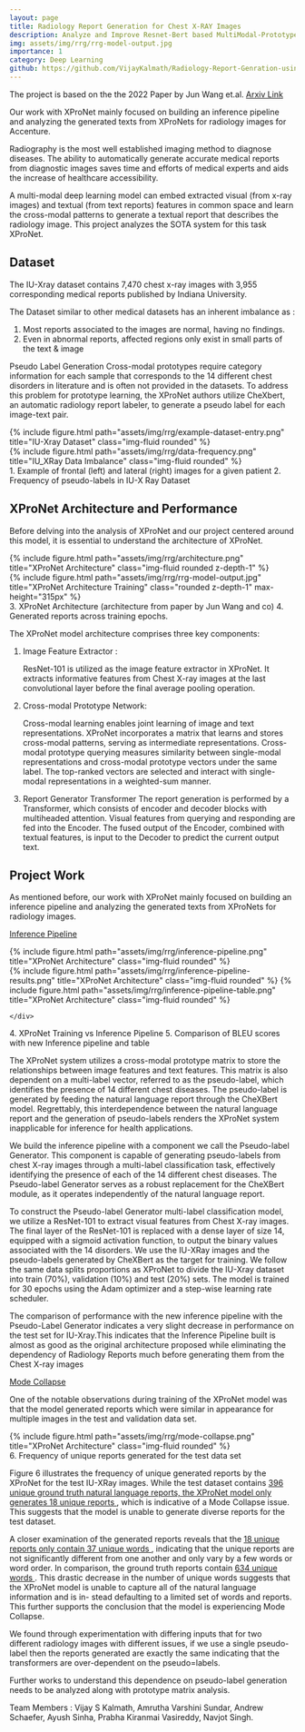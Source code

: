 ```yaml
---
layout: page
title: Radiology Report Generation for Chest X-RAY Images
description: Analyze and Improve Resnet-Bert based MultiModal-PrototypeNetwork Model for Radiology Report Generation.
img: assets/img/rrg/rrg-model-output.jpg
importance: 1
category: Deep Learning
github: https://github.com/VijayKalmath/Radiology-Report-Genration-using-MultiModal-PrototypeNetwork
---
```


The project is based on the the 2022 Paper by Jun Wang et.al. [Arxiv Link](https://arxiv.org/pdf/2207.04818.pdf) 

Our work with XProNet mainly focused on building an inference pipeline and analyzing the generated texts from XProNets for radiology images for Accenture. 

Radiography is the most well established imaging method to diagnose diseases. The ability to automatically generate accurate medical reports from diagnostic images saves time and efforts of medical experts and aids the increase of healthcare accessibility.

A multi-modal deep learning model can embed extracted visual (from x-ray images) and textual (from text reports) features in common space and learn the cross-modal patterns to generate a textual report that describes the radiology image. This project analyzes the SOTA system for this task XProNet.

## Dataset

The IU-Xray dataset contains 7,470 chest x-ray images with 3,955 corresponding medical reports published by Indiana University.

The Dataset similar to other medical datasets has an inherent imbalance as :

1. Most reports associated to the images are normal, having no findings.
2. Even in abnormal reports, affected regions only exist in small parts of the text & image

Pseudo Label Generation Cross-modal prototypes require category information for each sample that corresponds to the 14 different chest disorders in literature and is often not provided in the datasets. To address this problem for prototype learning, the XProNet authors utilize CheXbert, an automatic radiology report labeler, to generate a pseudo label for each image-text pair.

<div class="row">
    <div class="col-md-6 mt-2 mt-md-0 ">
        {% include figure.html path="assets/img/rrg/example-dataset-entry.png" title="IU-Xray Dataset" class="img-fluid rounded" %}
    </div>
    <div class="col-sm-6 mt-3 mt-md-0">
        {% include figure.html path="assets/img/rrg/data-frequency.png"  title="IU_XRay Data Imbalance" class="img-fluid rounded" %}
    </div>
</div>
<div class="caption">
    1.  Example of frontal (left) and lateral (right) images for a given patient
    2.  Frequency of pseudo-labels in IU-X Ray Dataset
</div>

## XProNet Architecture and Performance

Before delving into the analysis of XProNet and our project centered around this model, it is essential to understand the architecture of XProNet. 

<div class="row">
    <div class="col-sm-6 mt-3 mt-md-0 ">
        {% include figure.html path="assets/img/rrg/architecture.png" title="XProNet Architecture" class="img-fluid rounded z-depth-1" %}
    </div>
    <div class="col-sm-6 mt-3 mt-md-0 ">
        {% include figure.html path="assets/img/rrg/rrg-model-output.jpg" title="XProNet Architecture Training" class="rounded z-depth-1" max-height="315px" %}
    </div>
</div>
<div class="caption">
    3. XProNet Architecture (architecture from paper by Jun Wang and co)
    4. Generated reports across training epochs.
</div>

The XProNet model architecture comprises three key components:

1. Image Feature Extractor :

    ResNet-101 is utilized as the image feature extractor in XProNet. It extracts informative features from Chest X-ray images at the last convolutional layer before the final average pooling operation.

2. Cross-modal Prototype Network:

    Cross-modal learning enables joint learning of image and text representations. XProNet incorporates a matrix that learns and stores cross-modal patterns, serving as intermediate representations. Cross-modal prototype querying measures similarity between single-modal representations and cross-modal prototype vectors under the same label. The top-ranked vectors are selected and interact with single-modal representations in a weighted-sum manner.

3. Report Generator Transformer
    The report generation is performed by a Transformer, which consists of encoder and decoder blocks with multiheaded attention. Visual features from querying and responding are fed into the Encoder. The fused output of the Encoder, combined with textual features, is input to the Decoder to predict the current output text.

## Project Work

As mentioned before, our work with XProNet mainly focused on building an inference pipeline and analyzing the generated texts from XProNets for radiology images.

<ins> Inference Pipeline</ins>

<div class="row">
    <div class="col-sm-6 mt-3 mt-md-0 ">
        {% include figure.html path="assets/img/rrg/inference-pipeline.png" title="XProNet Architecture" class="img-fluid rounded" %}
    </div>
    <div class="col-sm-6 mt-3 mt-md-0 ">
        {% include figure.html path="assets/img/rrg/inference-pipeline-results.png" title="XProNet Architecture" class="img-fluid rounded" %}
        {% include figure.html path="assets/img/rrg/inference-pipeline-table.png" title="XProNet Architecture" class="img-fluid rounded" %}

    </div>
</div>
<div class="caption">
    4. XProNet Training vs Inference Pipeline
    5. Comparison of BLEU scores with new Inference pipeline and table
</div>

The XProNet system utilizes a cross-modal prototype matrix to store the relationships between image features and text features. This matrix is also dependent on a multi-label vector, referred to as the pseudo-label, which identifies the presence of 14 different chest diseases. The pseudo-label is generated by feeding the natural language report through the CheXBert model. Regrettably, this interdependence between the natural language report and the generation of pseudo-labels renders the XProNet system inapplicable for inference for health applications.

We build the inference pipeline with a component we call the Pseudo-label Generator. This component is capable of generating pseudo-labels from chest X-ray images through a multi-label classification task, effectively identifying the presence of each of the 14 different chest diseases. The Pseudo-label Generator serves as a robust replacement for the CheXBert module, as it operates independently of the natural language report.

To construct the Pseudo-label Generator multi-label classification model, we utilize a ResNet-101 to extract visual features from Chest X-ray images. The final layer of the ResNet-101 is replaced with a dense layer of size 14, equipped with a sigmoid activation function, to output the binary values associated with the 14 disorders. We use the IU-XRay images and the pseudo-labels generated by CheXBert as the target for training. We follow the same data splits proportions as XProNet to divide the IU-Xray dataset into train (70%), validation (10%) and test (20%) sets. The model is trained for 30 epochs using the Adam optimizer and a step-wise learning rate scheduler.

The comparison of performance with the new inference pipeline with the Pseudo-Label Generator indicates a very slight decrease in performance on the test set for IU-Xray.This indicates that the Inference Pipeline built is almost as good as the original architecture proposed while eliminating the dependency of Radiology Reports much before generating them from the Chest X-ray images

<ins> Mode Collapse</ins>

One of the notable observations during training of the XProNet model was that the model generated reports which were similar in appearance for multiple images in the test and validation data set.

<div class="row">
    <div class="col-sm-6 mt-3 mt-md-0 ">
        {% include figure.html path="assets/img/rrg/mode-collapse.png" title="XProNet Architecture" class="img-fluid rounded" %}
    </div>
</div>
<div class="caption">
    6. Frequency of unique reports generated for the test data set 
</div>

Figure 6 illustrates the frequency of unique generated reports by the XProNet for the test IU-XRay images. While the test dataset contains <ins> 396 unique ground truth natural language reports, the XProNet model only generates 18 unique reports </ins>, which is indicative of a Mode Collapse issue. This suggests that the model is unable to generate diverse reports for the test dataset.

A closer examination of the generated reports reveals that the <ins> 18 unique reports only contain 37 unique words </ins>, indicating that the unique reports are not significantly different from one another and only vary by a few words or word order. In comparison, the ground truth reports contain <ins> 634 unique words </ins>. This drastic decrease in the number of unique words suggests that the XProNet model is unable to capture all of the natural language information and is in- stead defaulting to a limited set of words and reports. This further supports the conclusion that the model is experiencing Mode Collapse.

We found through experimentation with differing inputs that for two different radiology images with different issues, if we use a single pseudo-label then the reports generated are exactly the same indicating that the transformers are over-dependent on the pseudo=labels. 

Further works to understand this dependence on pseudo-label generation needs to be analyzed along with prototype matrix analysis. 

Team Members : Vijay S Kalmath, Amrutha Varshini Sundar, Andrew Schaefer, Ayush Sinha, Prabha Kiranmai Vasireddy, Navjot Singh.